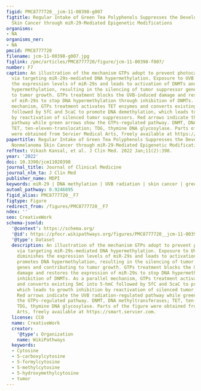 ```yaml
---
figid: PMC8777720__jcm-11-00398-g007
figtitle: Regular Intake of Green Tea Polyphenols Suppresses the Development of Nonmelanoma
  Skin Cancer through miR-29-Mediated Epigenetic Modifications
organisms:
- NA
organisms_ner:
- NA
pmcid: PMC8777720
filename: jcm-11-00398-g007.jpg
figlink: /pmc/articles/PMC8777720/figure/jcm-11-00398-f007/
number: F7
caption: An illustration of the mechanism GTPs adopt to prevent photocarcinogenesis
  via targeting miR-29s-mediated DNA hypermethylation. Exposure to UVB radiation diminishes
  the expression levels of miR-29s and leads to activation of DNMTs and promotes DNA
  hypermethylation, resulting in the silencing of tumor suppressor genes and contributing
  to tumor growth. GTPs treatment blocks the UVB-induced damage and restores the expression
  of miR-29s to stop DNA hypermethylation through inhibition of DNMTs. As a parallel
  mechanism, GTPs treatment activates TET enzymes and converts existing 5mC into 5-hmC
  followed by 5fC and 5caC to promote DNA demethylation, which leads to growth inhibition
  by reactivation of silenced tumor suppressors. Red arrows indicate the UVB radiation-regulated
  pathway while green arrows show the GTPs-regulated pathway. DNMT, DNA methyltransferases;
  TET, ten-eleven-translocation; TDG, thymine DNA glycosylase. Parts of the figure
  were obtained from Servier Medical Arts, freely available at https://smart.servier.com.
papertitle: Regular Intake of Green Tea Polyphenols Suppresses the Development of
  Nonmelanoma Skin Cancer through miR-29-Mediated Epigenetic Modifications.
reftext: Vikash Kansal, et al. J Clin Med. 2022 Jan;11(2):398.
year: '2022'
doi: 10.3390/jcm11020398
journal_title: Journal of Clinical Medicine
journal_nlm_ta: J Clin Med
publisher_name: MDPI
keywords: miR-29 | DNA methylation | UVB radiation | skin cancer | green tea polyphenols
automl_pathway: 0.9246895
figid_alias: PMC8777720__F7
figtype: Figure
redirect_from: /figures/PMC8777720__F7
ndex: ''
seo: CreativeWork
schema-jsonld:
  '@context': https://schema.org/
  '@id': https://pfocr.wikipathways.org/figures/PMC8777720__jcm-11-00398-g007.html
  '@type': Dataset
  description: An illustration of the mechanism GTPs adopt to prevent photocarcinogenesis
    via targeting miR-29s-mediated DNA hypermethylation. Exposure to UVB radiation
    diminishes the expression levels of miR-29s and leads to activation of DNMTs and
    promotes DNA hypermethylation, resulting in the silencing of tumor suppressor
    genes and contributing to tumor growth. GTPs treatment blocks the UVB-induced
    damage and restores the expression of miR-29s to stop DNA hypermethylation through
    inhibition of DNMTs. As a parallel mechanism, GTPs treatment activates TET enzymes
    and converts existing 5mC into 5-hmC followed by 5fC and 5caC to promote DNA demethylation,
    which leads to growth inhibition by reactivation of silenced tumor suppressors.
    Red arrows indicate the UVB radiation-regulated pathway while green arrows show
    the GTPs-regulated pathway. DNMT, DNA methyltransferases; TET, ten-eleven-translocation;
    TDG, thymine DNA glycosylase. Parts of the figure were obtained from Servier Medical
    Arts, freely available at https://smart.servier.com.
  license: CC0
  name: CreativeWork
  creator:
    '@type': Organization
    name: WikiPathways
  keywords:
  - Cytosine
  - 5-carboxylcytosine
  - 5-formylcytosine
  - 5-methylcytosine
  - 5-hydroxymethylcytosine
  - tumor
---
```

